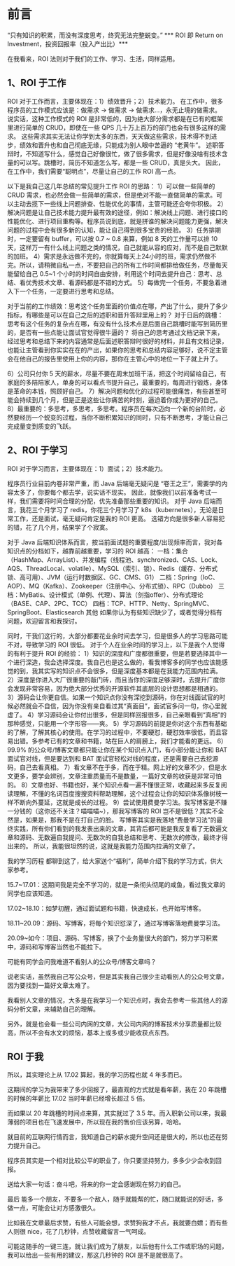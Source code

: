 # 前言


“只有知识的积累，而没有深度思考，终究无法完整蜕变。”
*** ROI 即 Return on Investment，投资回报率（投入产出比）***

在我看来，ROI 法则对于我们的工作、学习、生活，同样适用。


 

## 1、ROI 于工作
ROI 对于工作而言，主要体现在：1）绩效晋升；2）技术能力。
在工作中，很多程序员的工作模式应该是：做需求 -> 做需求 -> 做需求...，永无止境的做需求。
说实话，这种工作模式的 ROI 是非常低的，因为绝大部分需求都是在已有的框架里进行简单的 CRUD，即使在一些 QPS 几十万上百万的部门也会有很多这样的需求。
这些需求其实无法让你学到太多的东西，天天做这些需求，技术得不到进步，绩效和晋升也和自己彻底无缘，只能成为别人眼中苦逼的 “老黄牛”。
述职答辩时，不知道写什么，感觉自己好像很忙，做了很多需求，但是好像没啥有技术含量的可以写。跳槽时，简历不知道怎么写，都是一些 CRUD，真是头大。
因此，在工作中，我们需要“聪明点”，尽量让自己的工作 ROI 高一点。

以下是我自己这几年总结的常见提升工作 ROI 的思路：
1）可以做一些简单的 CRUD 需求，也必然会做一些简单的需求，但是绝对不能一直做简单的需求。可以主动去揽下一些线上问题排查、性能优化的事情，主管可能还会夸你积极。
2）解决问题是让自己技术能力提升最有效的途径，例如：解决线上问题、进行接口的性能优化、进行项目重构等。程序员说到底，就是拼谁的解决问题能力更强，解决问题的过程中会有很多新的认知，能让自己得到很多宝贵的经验。
3）任务排期时，一定要留有 buffer，可以按 0.7 ~ 0.8 来算，例如 8 天的工作量可以排 10 天，这样万一有什么线上问题之类的情况，自己就能从容的应对，而不是自己默默的加班。
4）需求是永远做不完的，你就算每天上24小时的班，需求仍然做不完。所以，请稍微自私一点，不要把自己的所有工作时间都排给做任务，尽量每天能留给自己 0.5~1 个小时的时间自由安排，利用这个时间去提升自己：思考、总结、看优秀技术文章、看源码都是不错的方式。
5）每做完一个任务，不要急着进入下一个任务，一定要进行思考和总结。

对于当前的工作绩效：思考这个任务里面的价值点在哪，产出了什么，提升了多少指标，有哪些是可以在自己之后的述职和晋升答辩里用上的？
对于日后的跳槽：思考有这个任务的复杂点在哪，有没有什么技术点是后面自己跳槽时能写到简历里的，是否有一些点能让面试官觉得很牛逼的？
将自己的思考通过文档记录下来，经过思考和总结下来的内容通常是后面述职答辩时很好的材料，并且有文档记录，也能让主管看到你实实在在的产出，如果你的思考和总结内容足够好，说不定主管会在他自己的报告里使用上你的内容，那你在主管心中的地位一下子就上升了。

6）公司只付你 5 天的薪水，尽量不要在周末加班干活，把这个时间留给自己，有家庭的多陪陪家人，单身的可以看点书提升自己，最重要的，每周进行锻炼，身体是革命的本钱，照顾好自己。
7）解决问题和优化的过程可能很痛苦，有些甚至可能会持续到几个月，但是正是这些让你痛苦的时刻，逼迫着你成为更好的自己。
8）最重要的：多思考，多思考，多思考。程序员在每次迈向一个新的台阶时，必然要经历一个蜕变的过程，当你不断积累知识的同时，只有不断思考，才能让自己完成量变到质变的飞跃。

 

## 2、ROI 于学习
ROI 对于学习而言，主要体现在：1）面试；2）技术能力。

 
程序员行业目前内卷非常严重，而 Java 后端毫无疑问是 “卷王之王”，需要学的内容太多了，你要每个都去学，说实话不现实。
因此，就像我们以前准备考试一样，我们需要将时间合理的分配，优先准备那些重要的知识。
对于 Java 后端而言，我花三个月学习了 redis，你花三个月学习了 k8s（kubernetes），无论是日常工作，还是面试，毫无疑问肯定是我的 ROI 更高。
选错方向是很多新人容易犯的错，花了几个月，结果学了个寂寞。

 
对于 Java 后端知识体系而言，按当前面试题的重要程度/出现频率而言，我对各知识点的分档如下，越靠前越重要，学习的 ROI 越高：
一档：集合（HashMap、ArrayList）、并发编程（线程池、synchronized、CAS、Lock、AQS、ThreadLocal、volatile）、MySQL（索引、锁）、Redis（缓存、分布式锁、高可用）、JVM（运行时数据区、GC、CMS、G1）
二档：Spring（IoC、AOP）、MQ（Kafka）、Zookeeper（注册中心、分布式锁）、RPC（Dubbo）
三档：MyBatis、设计模式（单例、代理）、算法（剑指offer）、分布式理论（BASE、CAP、2PC、TCC）
四档：TCP、HTTP、Netty、SpringMVC、SpringBoot、Elasticsearch
其他
如果你认为有些知识缺少了，或者觉得分档有问题，欢迎留言和我探讨。

 

同时，干我们这行的，大部分都要花业余时间去学习，但是很多人的学习思路可能不对，导致学习的 ROI 很低。
对于个人在业余时间的学习上，以下是我个人觉得的有利于提升 ROI 的经验：
1）知识的深度和广度都很重要，但是若要选择其中一个进行深造，我会选择深度。我自己也是这么做的，看我博客多的同学也应该能感觉的到，我其实写的知识点不会很多，但是深度基本都是在我能力范围内拉满。
2）深度是你进入大厂很重要的敲门砖，而且当你的深度足够深时，去提升广度你会发现非常容易，因为绝大部分优秀的开源软件其底层的设计思想都是相通的。
3）源码会让你更自信。如果一个知识点你没有深挖到源码，你在对线面试官的时候必然就会不自信，因为你没有亲自看过其“真面目”，面试官多问一句，你心里就虚了。
4）学习源码会让你付出很多，但是同样回报很多，自己亲眼看到“真相”的那种感觉，只能用一个字形容——爽。
5）学习源码的前提是你对这个东西有基础的了解，了解其核心的使用。在学习的过程中，不要硬怼，硬怼效率很低，而且容易出错。多参考已有的文章和书籍，站在巨人的肩膀上，我们才能看的更远。
6）99.9% 的公众号/博客文章都只能让你在某个知识点入门，有小部分能让你和 BAT 面试官对线，但是要达到和 BAT 面试官轻松对线的程度，还是需要自己去挖源码，自己去看真相。
7）看文章不在于多，而在于精。网上好的文章不少，但是水文更多，要学会辨别，文章注重质量而不是数量，一篇好文章的收获是非常可怕的。
8）文章也好、书籍也好，某个知识点看一遍不懂很正常，收藏起来多反复阅读理解，不懂的名词百度搜搜资料帮助理解，这个过程会让你的知识体系像树枝一样不断向外蔓延，这就是成长的过程。
9）尝试使用费曼学习法。我写博客是不赚一分钱的（这你还不关注？喵喵喵~），那我写博客的 ROI 岂不是很低？其实不全然是，如果是，那我不是在打自己的脸。
写博客其实是我落地“费曼学习法”的最终实践，所有你们看到的我发表出来的文章，其背后都可能是我反复看了无数遍文章和源码、无数遍自我提问、无数次的自我总结和思考、无数次的修改，最终才得出来的。
所以，我能很坦然的说，这就是我能力范围内拉满的文章了。

我的学习历程
都聊到这了，给大家送个“福利”，简单介绍下我的学习方式，供大家参考。

15.7~17.01：这期间我是完全不学习的，就是一条彻头彻尾的咸鱼，看过我文章的同学也应该知道。

17.02~18.10：如梦初醒，通过面试题和书籍，快速成长，也开始写博客。

18.11~20.09：源码、写博客，将每个知识怼深了，通过写博客落地费曼学习法。

20.09~如今：项目、源码、写博客，换了个业务量很大的部门，努力学习积累中，源码和写博客当然也不能拉下。

可能有同学会问我难道不看别人的公众号/博客文章吗？

说老实话，虽然我自己写公众号，但是其实我自己很少主动看别人的公众号文章，因为要找到一篇好文章太难了。

我看别人文章的情况，大多是在我学习一个知识点时，我会去参考一些其他人的源码分析文章，来辅助自己的理解。

另外，就是也会看一些公司内网的文章，大公司内网的博客技术分享质量都比较高，所以不会有水文的烦恼，基本上或多或少能收获点东西。

## ROI 于我
所以，其实理论上从 17.02 算起，我的学习历程也就 4 年多而已。

这期间的学习为我带来了多少回报了，最直观的方式就是看年薪，我在 20 年跳槽的时候的年薪比 17.02 当时年薪已经增长超过 5 倍。

而如果以 20 年跳槽的时间点来算，其实就过了 3.5 年。而入职新公司以来，我最薄弱的项目也在飞速发展中，所以现在我的售价应该另算，哈哈。

就目前的互联网行情而言，我知道自己的薪水提升空间还是很大的，所以也还在努力提升自己。

程序员其实是一个相对比较公平的职业了，你只要坚持努力，多多少少会收到回报。

送给大家一句话：奋斗吧，将来的你一定会感谢现在努力的自己。

最后
能多一个朋友，不要多一个敌人，随手就能帮的忙，随口就能说的好话，多做一点，可能会让对方感激很久。

比如我在文章最后求赞，有些人可能会想，求赞狗我才不点，我就要白嫖；而有些人则很 nice，花了几秒钟，点赞收藏留言一气呵成。

可能这随手的一键三连，就让我们成为了朋友，以后他有什么工作或职场的问题，我可以给出一些有用的建议，那这几秒钟的 ROI 是不是就很高了。

